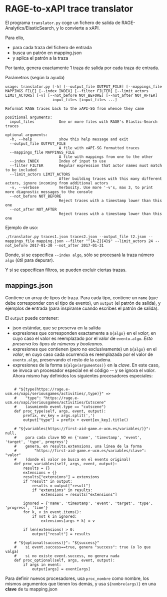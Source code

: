 # RAGE-to-xAPI trace translator

El programa `translator.py` coge un fichero de salida de RAGE-Analytics/ElasticSearch, y lo convierte a xAPI. 

Para ello,
* para cada traza del fichero de entrada
* busca un patrón en mapping.json
* y aplica el patrón a la traza

Por tanto, genera exactamente 1 traza de salida por cada traza de entrada.

Parámetros (según la ayuda)

~~~{.txt}
usage: translator.py [-h] [--output_file OUTPUT_FILE] [--mappings_file MAPPINGS_FILE] [--index INDEX] [--filter FILTER] [--limit_actors LIMIT_ACTORS] [-v] [--not_before NOT_BEFORE] [--not_after NOT_AFTER]
                     input_files [input_files ...]

Reformat RAGE traces back to the xAPI-SG from whence they came

positional arguments:
  input_files           One or more files with RAGE's Elastic-Search traces

optional arguments:
  -h, --help            show this help message and exit
  --output_file OUTPUT_FILE
                        A file with xAPI-SG formatted traces
  --mappings_file MAPPINGS_FILE
                        A file with mappings from one to the other
  --index INDEX         Index of input to use
  --filter FILTER       Regular expression that actor names must match to be included
  --limit_actors LIMIT_ACTORS
                        After building traces with this many different actors, ignore incoming from additional actors
  -v, --verbose         Verbosity. Use more '-v's, max 3, to print more diagnostic messages to the console
  --not_before NOT_BEFORE
                        Reject traces with a timestamp lower than this one
  --not_after NOT_AFTER
                        Reject traces with a timestamp lower than this one
~~~

Ejemplo de uso:

~~~
./translator.py traces1.json traces2.json --output_file t2.json --mappings_file mapping.json --filter "^[A-Z]{4}$" --limit_actors 24 --not_before 2017-01-30 --not_after 2017-01-31
~~~

Donde, si se especifica `--index algo`, sólo se procesará la traza número `algo` (útil para depurar).

Y si se especifican filtros, se pueden excluir ciertas trazas.

## mappings.json

Contiene un array de tipos de traza. Para cada tipo, contiene un `name` (que debe corresponder con el tipo de evento), un `output` (el patrón de salida), y ejemplos de entrada (para inspirarse cuando escribes el patrón de salida).

El `output` puede contener:
* json estándar, que se preserva en la salida
* expresiones que corresponden exactamente a `${algo}` en el *valor*, en cuyo caso el valor es reemplazado por el valor de `evento.algo`. *Esto preserva los tipos de números y booleanos*.
* expresiones que contienen (pero no exclusivamente) un `${algo}` en el *valor*, en cuyo caso cada ocurrencia es reemplazada por el valor de `evento.algo`, preservando el resto de la cadena.
* expresiones de la forma `${algo(argumentos)}` en la *clave*. En este caso, se invoca un procesador especial en el código -- y se ignora el *valor*. Ahora mismo hay definidos los siguientes procesadores especiales:

~~~{python}

    # "${type(https://rage.e-ucm.es/xapi/seriousgames/activities/,type)}" => 
    #    "type": "https://rage.e-ucm.es/xapi/seriousgames/activities/Cutscene"
    #    (asumiendo event.type == "cutscene")
    def proc_type(self, args, event, output):
        prefix, ev_key = args.split(',')
        output["type"] = prefix + event[ev_key].title()

    # "${variables(https://first-aid-game.e-ucm.es/variables/)}": null,
    #    para cada clave NO en {'name', 'timestamp', 'event', 'target', 'type', progress'}
    #    genera, en results.extensions, una línea de la forma 
    #        "https://first-aid-game.e-ucm.es/variables/clave": "valor"
    #    (donde el valor se busca en el evento original)
    def proc_variables(self, args, event, output):        
        results = {}
        extensions = {}
        results["extensions"] = extensions
        if "result" in output:
            results = output["result"]
            if "extensions" in results:
                extensions = results["extensions"]

        ignored = {'name', 'timestamp', 'event', 'target', 'type', 'progress', 'time'}
        for k, v in event.items():
            if not k in ignored:
                extensions[args + k] = v
        
        if len(extensions) > 0:
            output["result"] = results

    # "${optional(success)}": "${success}"
    #    si event.success==true, genera "success": true (o lo que valga)
    #    si no existe event.success, no genera nada
    def proc_optional(self, args, event, output):
        if args in event:
            output[args] = event[args]    
~~~

Para definir nuevos procesadores, usa `proc_nombre` como nombre, los mismos argumentos que tienen los demás, y usa `${nombre(args)}` en una **clave** de tu mapping.json


